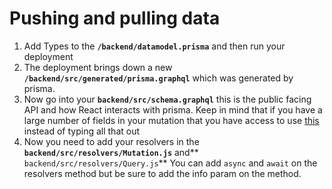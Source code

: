 # Pushing and pulling data
1. Add Types to the **`/backend/datamodel.prisma`** and then run your deployment
2. The deployment brings down a new **`/backend/src/generated/prisma.graphql`** which was generated by prisma.
3. Now go into your **`backend/src/schema.graphql`** this is the public facing API and how React interacts with prisma. Keep in mind that if you have a large number of fields in your mutation that you have access to use [this](https://drops.codefuldom.com/X6uDnLzP) instead of typing all that out
4. Now you need to add your resolvers in the **`backend/src/resolvers/Mutation.js`** and** `backend/src/resolvers/Query.js`** You can add  `async` and `await` on the resolvers method but be sure to add the info param on the method.